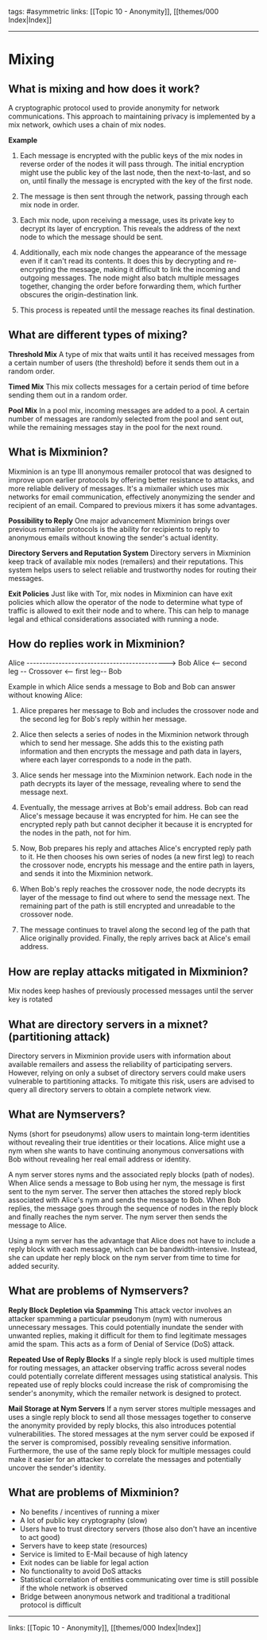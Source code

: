 tags: #asymmetric 
links:  [[Topic 10 - Anonymity]], [[themes/000 Index|Index]]

---
# Mixing

## What is mixing and how does it work?
A cryptographic protocol used to provide anonymity for network communications. This approach to maintaining privacy is implemented by a mix network, owhich uses a chain of mix nodes.

**Example**
1. Each message is encrypted with the public keys of the mix nodes in reverse order of the nodes it will pass through. The initial encryption might use the public key of the last node, then the next-to-last, and so on, until finally the message is encrypted with the key of the first node.

2. The message is then sent through the network, passing through each mix node in order.

3. Each mix node, upon receiving a message, uses its private key to decrypt its layer of encryption. This reveals the address of the next node to which the message should be sent.

4. Additionally, each mix node changes the appearance of the message even if it can't read its contents. It does this by decrypting and re-encrypting the message, making it difficult to link the incoming and outgoing messages. The node might also batch multiple messages together, changing the order before forwarding them, which further obscures the origin-destination link.

5. This process is repeated until the message reaches its final destination.


## What are different types of mixing?
**Threshold Mix**
A type of mix that waits until it has received messages from a certain number of users (the threshold) before it sends them out in a random order.

**Timed Mix**
This mix collects messages for a certain period of time before sending them out in a random order.

**Pool Mix**
In a pool mix, incoming messages are added to a pool. A certain number of messages are randomly selected from the pool and sent out, while the remaining messages stay in the pool for the next round.


## What is Mixminion?
Mixminion is an type III anonymous remailer protocol that was designed to improve upon earlier protocols by offering better resistance to attacks, and more reliable delivery of messages. It's a mixmailer which uses mix networks for email communication, effectively anonymizing the sender and recipient of an email. Compared to previous mixers it has some advantages.

**Possibility to Reply**
One major advancement Mixminion brings over previous remailer protocols is the ability for recipients to reply to anonymous emails without knowing the sender's actual identity.

**Directory Servers and Reputation System**
Directory servers in Mixminion keep track of available mix nodes (remailers) and their reputations. This system helps users to select reliable and trustworthy nodes for routing their messages.

**Exit Policies**
Just like with Tor, mix nodes in Mixminion can have exit policies which allow the operator of the node to determine what type of traffic is allowed to exit their node and to where. This can help to manage legal and ethical considerations associated with running a node.


## How do replies work in Mixminion?

Alice --------------------------------------------> Bob
Alice <-- second leg -- Crossover <-- first leg-- Bob

Example in which Alice sends a message to Bob and Bob can answer without knowing Alice:
1. Alice prepares her message to Bob and includes the crossover node and the second leg for Bob's reply within her message. 

2. Alice then selects a series of nodes in the Mixminion network through which to send her message. She adds this to the existing path information and then encrypts the message and path data in layers, where each layer corresponds to a node in the path.

3. Alice sends her message into the Mixminion network. Each node in the path decrypts its layer of the message, revealing where to send the message next.

4. Eventually, the message arrives at Bob's email address. Bob can read Alice's message because it was encrypted for him. He can see the encrypted reply path but cannot decipher it because it is encrypted for the nodes in the path, not for him.

5. Now, Bob prepares his reply and attaches Alice's encrypted reply path to it. He then chooses his own series of nodes (a new first leg) to reach the crossover node, encrypts his message and the entire path in layers, and sends it into the Mixminion network.

6. When Bob's reply reaches the crossover node, the node decrypts its layer of the message to find out where to send the message next. The remaining part of the path is still encrypted and unreadable to the crossover node.

7. The message continues to travel along the second leg of the path that Alice originally provided. Finally, the reply arrives back at Alice's email address.


## How are replay attacks mitigated in Mixminion?
Mix nodes keep hashes of previously processed messages until the server key is rotated


## What are directory servers in a mixnet? (partitioning attack)
Directory servers in Mixminion provide users with information about available remailers and assess the reliability of participating servers. However, relying on only a subset of directory servers could make users vulnerable to partitioning attacks. To mitigate this risk, users are advised to query all directory servers to obtain a complete network view.


## What are Nymservers?
Nyms (short for pseudonyms) allow users to maintain long-term identities without revealing their true identities or their locations. Alice might use a nym when she wants to have continuing anonymous conversations with Bob without revealing her real email address or identity.

A nym server stores nyms and the associated reply blocks (path of nodes). When Alice sends a message to Bob using her nym, the message is first sent to the nym server. The server then attaches the stored reply block associated with Alice's nym and sends the message to Bob. When Bob replies, the message goes through the sequence of nodes in the reply block and finally reaches the nym server. The nym server then sends the message to Alice.

Using a nym server has the advantage that Alice does not have to include a reply block with each message, which can be bandwidth-intensive. Instead, she can update her reply block on the nym server from time to time for added security.


## What are problems of Nymservers?

**Reply Block Depletion via Spamming**
This attack vector involves an attacker spamming a particular pseudonym (nym) with numerous unnecessary messages. This could potentially inundate the sender with unwanted replies, making it difficult for them to find legitimate messages amid the spam. This acts as a form of Denial of Service (DoS) attack.

**Repeated Use of Reply Blocks**
If a single reply block is used multiple times for routing messages, an attacker observing traffic across several nodes could potentially correlate different messages using statistical analysis. This repeated use of reply blocks could increase the risk of compromising the sender's anonymity, which the remailer network is designed to protect.

**Mail Storage at Nym Servers**
If a nym server stores multiple messages and uses a single reply block to send all those messages together to conserve the anonymity provided by reply blocks, this also introduces potential vulnerabilities. The stored messages at the nym server could be exposed if the server is compromised, possibly revealing sensitive information. Furthermore, the use of the same reply block for multiple messages could make it easier for an attacker to correlate the messages and potentially uncover the sender's identity.


## What are problems of Mixminion?
- No benefits / incentives of running a mixer
- A lot of public key cryptography (slow)
- Users have to trust directory servers (those also don't have an incentive to act good)
- Servers have to keep state (resources)
- Service is limited to E-Mail because of high latency
- Exit nodes can be liable for legal action
- No functionality to avoid DoS attacks
- Statistical correlation of entities communicating over time is still possible if the whole network is observed
- Bridge between anonymous network and traditional a traditional protocol is difficult

---
links:  [[Topic 10 - Anonymity]], [[themes/000 Index|Index]]